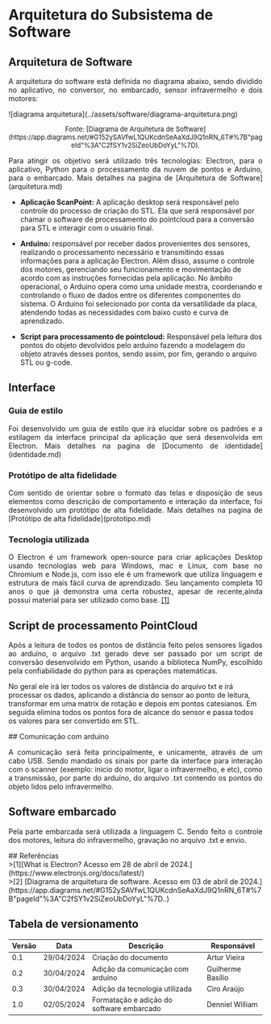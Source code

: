 # Arquitetura do Subsistema de Software

## Arquitetura de Software
<p style="text-align: justify;">
A arquitetura do software está definida no diagrama abaixo, sendo dividido no aplicativo, no conversor, no embarcado, sensor infravermelho e dois motores:
</p>
![diagrama arquitetura](../assets/software/diagrama-arquitetura.png)
<font size="2"><p style="text-align: center">Fonte: [Diagrama de Arquitetura de Software](https://app.diagrams.net/#G152ySAVfwL1QUKcdnSeAaXdJ9Q1nRN_6T#%7B"pageId"%3A"C2fSY1v2SiZeoUbDoYyL"%7D).</p></font>

<p style="text-align: justify;">
Para atingir os objetivo será utilizado três tecnologias: Electron, para o aplicativo, Python para o processamento da nuvem de pontos e Arduino, para o embarcado.
Mais detalhes na pagina de [Arquitetura de Software](arquitetura.md)
</p>

* **Aplicação ScanPoint:** A aplicação desktop será responsável pelo controle do processo de criação do STL. Ela que será responsável por chamar o software de processamento do pointcloud para a conversão para STL e interagir com o usuário final.

* **Arduino:** responsável por receber dados provenientes dos sensores, realizando o processamento necessário e transmitindo essas informações para a aplicação Electron. Além disso, assume o controle dos motores, gerenciando seu funcionamento e movimentação de acordo com as instruções fornecidas pela aplicação. No âmbito operacional, o Arduino opera como uma unidade mestra, coordenando e controlando o fluxo de dados entre os diferentes componentes do sistema. O Arduíno foi selecionado por conta da versatilidade da placa, atendendo todas as necessidades com baixo custo e curva de aprendizado.

* **Script para processamento de pointcloud:** Responsável pela leitura dos pontos do objeto devolvidos pelo arduíno fazendo a modelagem do objeto através desses pontos, sendo assim, por fim, gerando o arquivo STL ou g-code.

## Interface

### Guia de estilo
<p style="text-align: justify;">
Foi desenvolvido um guia de estilo que irá elucidar sobre os padrões e a estilagem da interface principal da aplicação que será desenvolvida em Electron.
Mais detalhes na pagina de [Documento de identidade](identidade.md)
</p>

### Protótipo de alta fidelidade
<p style="text-align: justify;">
Com sentido de orientar sobre o formato das telas e disposição de seus elementos como descrição de comportamento e interação da interface, foi desenvolvido um protótipo de alta fidelidade.
Mais detalhes na pagina de [Protótipo de alta fidelidade](prototipo.md)
</p>

### Tecnologia utilizada
<p style="text-align: justify;">
O Electron é um framework open-source para criar aplicações Desktop usando tecnologias web para Windows, mac e Linux, com base no Chromium e Node.js, com isso ele é um framework que utiliza linguagem e estrutura de mais fácil curva de aprendizado. Seu lançamento completa 10 anos o que já demonstra uma certa robustez, apesar de recente,ainda possui material para ser utilizado como base. <a href="../software/subsistema-software.md#ref1">[1]</a>
</p>

## Script de processamento PointCloud
<p style="text-align: justify;">
Após a leitura de todos os pontos de distância feito pelos sensores ligados ao arduíno, o arquivo .txt gerado deve ser passado por um script de conversão desenvolvido em Python, usando a biblioteca NumPy, escolhido pela confiabilidade do python para as operações matemáticas.

No geral ele irá ler todos os valores de distância do arquivo txt e irá processar os dados, aplicando a distância do sensor ao ponto de leitura, transformar em uma matrix de rotação e depois em pontos catesianos. Em seguida elimina todos os pontos fora de alcance do sensor e passa todos os valores para ser convertido em STL.
</p>
## Comunicação com arduíno
<p style="text-align: justify;">
A comunicação será feita principalmente, e unicamente, através de um cabo USB. Sendo mandado os sinais por parte da interface para interação com o scanner (exemplo: início do motor, ligar o infravermelho, e etc), como a transmissão, por parte do arduíno, do arquivo .txt contendo os pontos do objeto lidos pelo infravermelho.
</p>

## Software embarcado
<p style="text-align: justify;">
Pela parte embarcada será utilizada a linguagem C. Sendo feito o controle dos motores, leitura do infravermelho, gravação no arquivo .txt e envio.
</p>
## Referências
<div id="ref1"/>
>[1][What is Electron? Acesso em 28 de abril de 2024.](https://www.electronjs.org/docs/latest/)

<div id="ref2"/>
>[2] [Diagrama de arquitetura de software. Acesso em 03 de abril de 2024.](https://app.diagrams.net/#G152ySAVfwL1QUKcdnSeAaXdJ9Q1nRN_6T#%7B"pageId"%3A"C2fSY1v2SiZeoUbDoYyL"%7D..)

## Tabela de versionamento

| Versão| Data | Descrição | Responsável|
|-------|------|-----------|------------|
| 0.1 | 29/04/2024 | Criação do documento | Artur Vieira |
| 0.2 | 30/04/2024 | Adição da comunicação com arduíno | Guilherme Basílio |
| 0.3 | 30/04/2024 | Adição da tecnologia utilizada | Ciro Araújo |
| 1.0 | 02/05/2024 | Formatação e adição do software embarcado | Denniel William |

